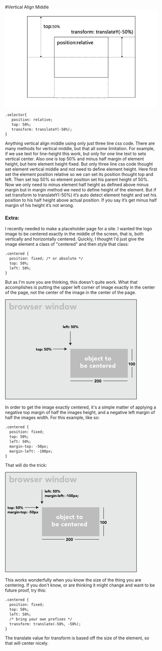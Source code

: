 #Vertical Align Middle
[![](imgs/img.jpg?raw=true)](https://www.facebook.com/ducit "Duc's Homepage")

```
.selector{
   position: relative;
   top: 50%;
   transform: translateY(-50%);
}
```

Anything vertical align middle using only just three line css code. There are many methods for vertical middle, but that all some limitation. For example, if we use text for line-height this work, but only for one line text to sets vertical center. Also one is top 50% and minus half margin of element height, but here element height fixed.
But only three line css code thought set element vertical middle and not need to define element height. Here first set the element position relative so we can set its position thought top and left. Then set top 50% so element position set his parent  height of 50%. Now we only need to minus element half height as defined above minus margin but in margin method we need to define height of the element.
But if set transform to translateY(-50%) it’s auto detect element height and set his position to his half height above actual position. If you say it’s get minus half margin of his height it’s not wrong.



### Extra:
I recently needed to make a placeholder page for a site. I wanted the logo image to be centered exactly in the middle of the screen, that is, both vertically and horizontally centered. Quickly, I thought I'd just give the image element a class of "centered" and then style that class:
```
.centered {
  position: fixed; /* or absolute */
  top: 50%;
  left: 50%;
}
```
But as I'm sure you are thinking, this doesn't quite work. What that accomplishes is putting the upper left corner of image exactly in the center of the page, not the center of the image in the center of the page.

![](not-centered.gif)

In order to get the image exactly centered, it's a simple matter of applying a negative top margin of half the images height, and a negative left margin of half the images width. For this example, like so:
```
.centered {
  position: fixed;
  top: 50%;
  left: 50%;
  margin-top: -50px;
  margin-left: -100px;
}
```
That will do the trick:

![](centered.gif)

This works wonderfully when you know the size of the thing you are centering. If you don't know, or are thinking it might change and want to be future proof, try this:
```
.centered {
  position: fixed;
  top: 50%;
  left: 50%;
  /* bring your own prefixes */
  transform: translate(-50%, -50%);
}
```
The translate value for transform is based off the size of the element, so that will center nicely.
